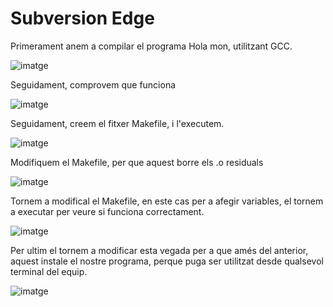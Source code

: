 # Subversion Edge

Primerament anem a compilar el programa Hola mon, utilitzant GCC.

![imatge](./primergcc.png)

Seguidament, comprovem que funciona

![imatge](./segongcc.png)

Seguidament, creem el fitxer Makefile, i l'executem.

![imatge](./PrimerMakeFile)

Modifiquem el Makefile, per que aquest borre els .o residuals

![imatge](./SegonMakeFile)

Tornem a modifical el Makefile, en este cas per a afegir variables, el tornem a executar per veure si funciona correctament.

![imatge](./TercerMakeFile)

Per ultim el tornem a modificar esta vegada per a que amés del anterior, aquest instale el nostre programa, perque puga ser utilitzat desde qualsevol terminal del equip.

![imatge](./QuartMakeFile)
